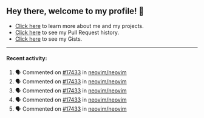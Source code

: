 ## Hey there, welcome to my profile! 👋

- [Click here](https://seandewar.github.io/) to learn more about me and my projects.
- [Click here](https://github.com/search?p=1&q=author%3Aseandewar+is%3Apr) to see my Pull Request history.
- [Click here](https://gist.github.com/seandewar) to see my Gists.

---

#### Recent activity:

<!--START_SECTION:activity-->
1. 🗣 Commented on [#17433](https://github.com/neovim/neovim/issues/17433) in [neovim/neovim](https://github.com/neovim/neovim)
2. 🗣 Commented on [#17433](https://github.com/neovim/neovim/issues/17433) in [neovim/neovim](https://github.com/neovim/neovim)
3. 🗣 Commented on [#17433](https://github.com/neovim/neovim/issues/17433) in [neovim/neovim](https://github.com/neovim/neovim)
4. 🗣 Commented on [#17433](https://github.com/neovim/neovim/issues/17433) in [neovim/neovim](https://github.com/neovim/neovim)
5. 🗣 Commented on [#17433](https://github.com/neovim/neovim/issues/17433) in [neovim/neovim](https://github.com/neovim/neovim)
<!--END_SECTION:activity-->
